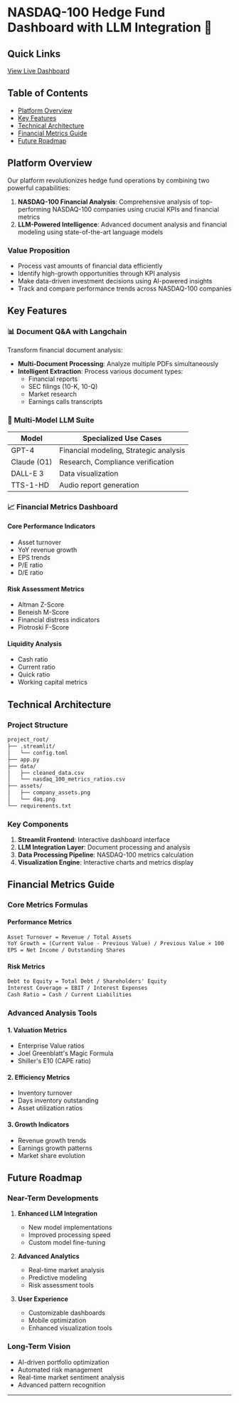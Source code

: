 # NASDAQ-100 Hedge Fund Dashboard with LLM Integration 🚀

## Quick Links
[View Live Dashboard](https://nasdaq100hedgefunddashboard-paudel.streamlit.app/)

## Table of Contents
- [Platform Overview](#platform-overview)
- [Key Features](#key-features)
- [Technical Architecture](#technical-architecture)
- [Financial Metrics Guide](#financial-metrics-guide)
- [Future Roadmap](#future-roadmap)

## Platform Overview

Our platform revolutionizes hedge fund operations by combining two powerful capabilities:
1. **NASDAQ-100 Financial Analysis**: Comprehensive analysis of top-performing NASDAQ-100 companies using crucial KPIs and financial metrics
2. **LLM-Powered Intelligence**: Advanced document analysis and financial modeling using state-of-the-art language models

### Value Proposition
- Process vast amounts of financial data efficiently
- Identify high-growth opportunities through KPI analysis
- Make data-driven investment decisions using AI-powered insights
- Track and compare performance trends across NASDAQ-100 companies

## Key Features

### 📊 Document Q&A with Langchain
Transform financial document analysis:
* **Multi-Document Processing**: Analyze multiple PDFs simultaneously
* **Intelligent Extraction**: Process various document types:
  - Financial reports
  - SEC filings (10-K, 10-Q)
  - Market research
  - Earnings calls transcripts

### 🤖 Multi-Model LLM Suite

| Model | Specialized Use Cases |
|-------|---------------------|
| GPT-4 | Financial modeling, Strategic analysis |
| Claude (O1) | Research, Compliance verification |
| DALL-E 3 | Data visualization |
| TTS-1-HD | Audio report generation |

### 📈 Financial Metrics Dashboard

#### Core Performance Indicators
- Asset turnover
- YoY revenue growth
- EPS trends
- P/E ratio
- D/E ratio

#### Risk Assessment Metrics
- Altman Z-Score
- Beneish M-Score
- Financial distress indicators
- Piotroski F-Score

#### Liquidity Analysis
- Cash ratio
- Current ratio
- Quick ratio
- Working capital metrics

## Technical Architecture

### Project Structure
```markdown
project_root/
├── .streamlit/
│   └── config.toml
├── app.py
├── data/
│   ├── cleaned_data.csv
│   └── nasdaq_100_metrics_ratios.csv
├── assets/
│   ├── company_assets.png
│   └── daq.png
└── requirements.txt
```

### Key Components
1. **Streamlit Frontend**: Interactive dashboard interface
2. **LLM Integration Layer**: Document processing and analysis
3. **Data Processing Pipeline**: NASDAQ-100 metrics calculation
4. **Visualization Engine**: Interactive charts and metrics display

## Financial Metrics Guide

### Core Metrics Formulas

#### Performance Metrics
```markdown
Asset Turnover = Revenue / Total Assets
YoY Growth = (Current Value - Previous Value) / Previous Value × 100
EPS = Net Income / Outstanding Shares
```

#### Risk Metrics
```markdown
Debt to Equity = Total Debt / Shareholders' Equity
Interest Coverage = EBIT / Interest Expenses
Cash Ratio = Cash / Current Liabilities
```

### Advanced Analysis Tools

#### 1. Valuation Metrics
- Enterprise Value ratios
- Joel Greenblatt's Magic Formula
- Shiller's E10 (CAPE ratio)

#### 2. Efficiency Metrics
- Inventory turnover
- Days inventory outstanding
- Asset utilization ratios

#### 3. Growth Indicators
- Revenue growth trends
- Earnings growth patterns
- Market share evolution

## Future Roadmap

### Near-Term Developments
1. **Enhanced LLM Integration**
   - New model implementations
   - Improved processing speed
   - Custom model fine-tuning

2. **Advanced Analytics**
   - Real-time market analysis
   - Predictive modeling
   - Risk assessment tools

3. **User Experience**
   - Customizable dashboards
   - Mobile optimization
   - Enhanced visualization tools

### Long-Term Vision
- AI-driven portfolio optimization
- Automated risk management
- Real-time market sentiment analysis
- Advanced pattern recognition

---
